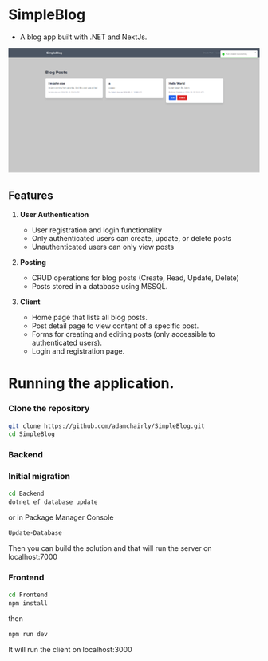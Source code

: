 # SimpleBlog

- A blog app built with .NET and NextJs.

![](screenshot.png)
## Features

1. **User Authentication**
   - User registration and login functionality
   - Only authenticated users can create, update, or delete posts
   - Unauthenticated users can only view posts
2. **Posting**
    - CRUD operations for blog posts (Create, Read, Update, Delete)
    - Posts stored in a database using MSSQL.

3. **Client**
    - Home page that lists all blog posts.
    - Post detail page to view content of a specific post.
    - Forms for creating and editing posts (only accessible to authenticated users).
   - Login and registration page.

# Running the application.

### **Clone the repository**
```sh
git clone https://github.com/adamchairly/SimpleBlog.git
cd SimpleBlog
```
### Backend

### Initial migration
```sh
cd Backend
dotnet ef database update
```
or in Package Manager Console
```sh
Update-Database
```

Then you can build the solution and that will run the server on localhost:7000

### Frontend
```sh
cd Frontend
npm install
```
then
```sh
npm run dev
```

It will run the client on localhost:3000
